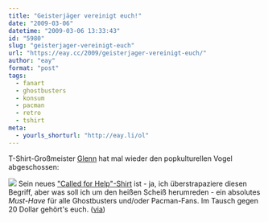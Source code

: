 ```yaml
---
title: "Geisterjäger vereinigt euch!"
date: "2009-03-06"
datetime: "2009-03-06 13:33:43"
id: "5980"
slug: "geisterjager-vereinigt-euch"
url: "https://eay.cc/2009/geisterjager-vereinigt-euch/"
author: "eay"
format: "post"
tags:
  - fanart
  - ghostbusters
  - konsum
  - pacman
  - retro
  - tshirt
meta:
  - yourls_shorturl: "http://eay.li/ol"
---
```


T-Shirt-Großmeister [Glenn](http://store.glennz.com/) hat mal wieder den popkulturellen Vogel abgeschossen:

![](/uploads/2009/calledforhelp.gif) Sein neues ["Called for Help"-Shirt](http://store.glennz.com/callforhelp.html) ist - ja, ich überstrapaziere diesen Begriff, aber was soll ich um den heißen Scheiß herumreden - ein absolutes _Must-Have_ für alle Ghostbusters und/oder Pacman-Fans. Im Tausch gegen 20 Dollar gehört's euch. ([via](http://www.slashfilm.com/2009/03/06/cool-stuff-called-for-help-t-shirt/))
